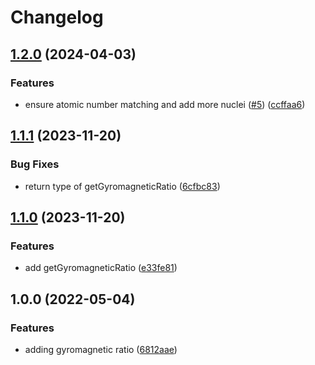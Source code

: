 # Changelog

## [1.2.0](https://github.com/cheminfo/gyromagnetic-ratio/compare/v1.1.1...v1.2.0) (2024-04-03)


### Features

* ensure atomic number matching and add more nuclei ([#5](https://github.com/cheminfo/gyromagnetic-ratio/issues/5)) ([ccffaa6](https://github.com/cheminfo/gyromagnetic-ratio/commit/ccffaa6ce88023eef5b7fcab323d1df61f3b5ac1))

## [1.1.1](https://github.com/cheminfo/gyromagnetic-ratio/compare/v1.1.0...v1.1.1) (2023-11-20)


### Bug Fixes

* return type of getGyromagneticRatio ([6cfbc83](https://github.com/cheminfo/gyromagnetic-ratio/commit/6cfbc83ef8b7139b0b66a5fa6ec5ca715367aab4))

## [1.1.0](https://github.com/cheminfo/gyromagnetic-ratio/compare/v1.0.0...v1.1.0) (2023-11-20)


### Features

* add getGyromagneticRatio ([e33fe81](https://github.com/cheminfo/gyromagnetic-ratio/commit/e33fe8106fcf93dd89f6f615c8184d6cdb6d11da))

## 1.0.0 (2022-05-04)


### Features

* adding gyromagnetic ratio ([6812aae](https://github.com/cheminfo/gyromagnetic-ratio/commit/6812aae08f60f9cf5db8e6554f4588de31b460f8))

